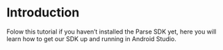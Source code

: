 # Introduction

Folow this tutorial if you haven’t installed the Parse SDK yet, here you will learn how to get our SDK up and running in Android Studio.